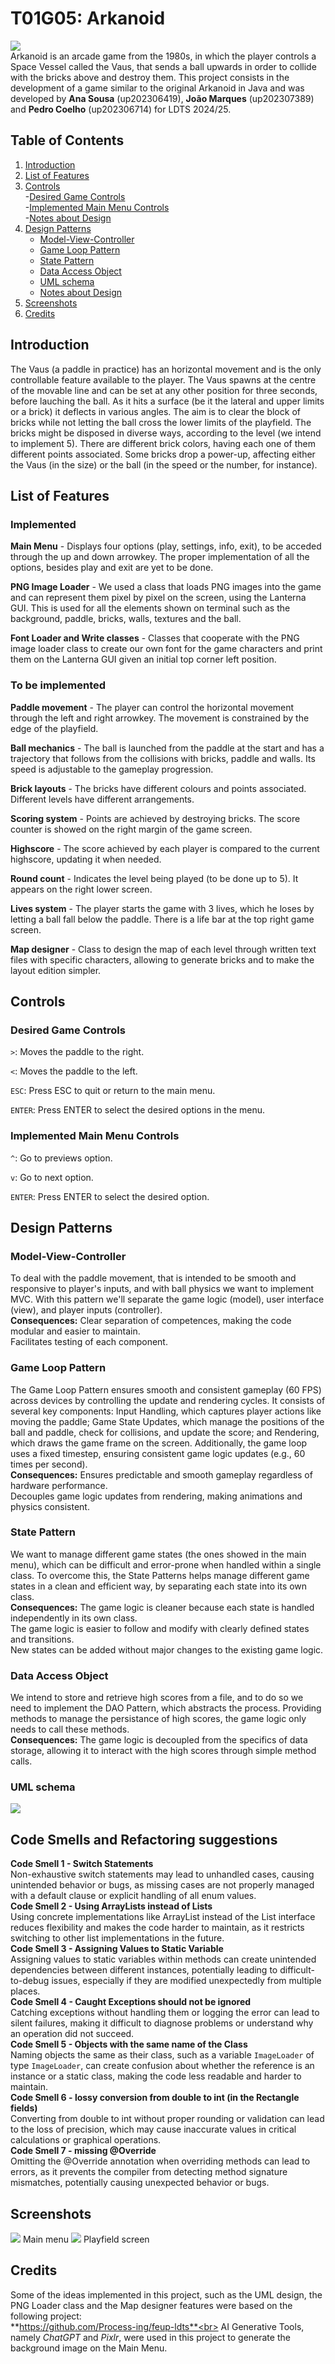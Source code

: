 # T01G05: Arkanoid
![](https://i.imgur.com/DKqvrnQ.png)<br>
Arkanoid is an arcade game from the 1980s, in which the player controls a Space Vessel called the Vaus, that sends a ball upwards in order to collide with the bricks above and destroy them.
This project consists in the development of a game similar to the original Arkanoid in Java and was developed by **Ana Sousa** (up202306419), **João Marques** (up202307389) and **Pedro Coelho** (up202306714) for LDTS 2024/25.
## Table of Contents
1. [Introduction](#introduction)
2. [List of Features](#list-of-features)
3. [Controls](#controls)<br>
   -[Desired Game Controls](#desired-game-controls)<br>
   -[Implemented Main Menu Controls](#implemented-main-menu-controls)<br>
   -[Notes about Design](#notes-about-design)<br>
4. [Design Patterns](#design-patterns)<br>
   - [Model-View-Controller](#model-view-controller)<br>
   - [Game Loop Pattern](#game-loop-pattern)<br>
   - [State Pattern](#state-pattern)<br>
   - [Data Access Object](#data-access-object)<br>
   - [UML schema](#uml-schema)<br>
   - [Notes about Design](#notes-about-design)<br>
4. [Screenshots](#screenshots)
5. [Credits](#credits)

## Introduction
The Vaus (a paddle in practice) has an horizontal movement and is the only controllable feature available to the player. The Vaus spawns at the centre of the movable line and can be set at any other position for three seconds, before lauching the ball. As it hits a surface (be it the lateral and upper limits or a brick) it deflects in various angles. The aim is to clear the block of bricks while not letting the ball cross the lower limits of the playfield.
The bricks might be disposed in diverse ways, according to the level (we intend to implement 5). There are different brick colors, having each one of them different points associated. Some bricks drop a power-up, affecting either the Vaus (in the size) or the ball (in the speed or the number, for instance).

## List of Features
### Implemented
**Main Menu** - Displays four options (play, settings, info, exit), to be acceded through the up and down arrowkey. The proper implementation of all the options, besides play and exit are yet to be done.

**PNG Image Loader** - We used a class that loads PNG images into the game and can represent them pixel by pixel on the screen, using the Lanterna GUI. This is used for all the elements shown on terminal such as the background, paddle, bricks, walls, textures and the ball.

**Font Loader and Write classes** - Classes that cooperate with the PNG image loader class to create our own font for the game characters and print them on the Lanterna GUI given an initial top corner left position.

### To be implemented
**Paddle movement** - The player can control the horizontal movement through the left and right arrowkey. The movement is constrained by the edge of the playfield.

**Ball mechanics** - The ball is launched from the paddle at the start and has a trajectory that follows from the collisions with bricks, paddle and walls. Its speed is adjustable to the gameplay progression.

**Brick layouts** - The bricks have different colours and points associated. Different levels have different arrangements.

**Scoring system** - Points are achieved by destroying bricks. The score counter is showed on the right margin of the game screen.

**Highscore** - The score achieved by each player is compared to the current highscore, updating it when needed.

**Round count** - Indicates the level being played (to be done up to 5). It appears on the right lower screen.

**Lives system** - The player starts the game with 3 lives, which he loses by letting a ball fall below the paddle. There is a life bar at the top right game screen.

**Map designer** - Class to design the map of each level through written text files with specific characters, allowing to generate bricks and to make the layout edition simpler.

## Controls
### Desired Game Controls
`>`: Moves the paddle to the right.

`<`: Moves the paddle to the left.

`ESC`: Press ESC to quit or return to the main menu.

`ENTER`: Press ENTER to select the desired options in the menu.

### Implemented Main Menu Controls
`^`: Go to previews option.

`v`: Go to next option.

`ENTER`: Press ENTER to select the desired option.

## Design Patterns
### Model-View-Controller
To deal with the paddle movement, that is intended to be smooth and responsive to player's inputs, and with ball physics we want to implement MVC.
With this pattern we'll separate the game logic (model), user interface (view), and player inputs (controller).<br>
**Consequences:**
Clear separation of competences, making the code modular and easier to maintain.<br>
Facilitates testing of each component.


### Game Loop Pattern 
The Game Loop Pattern ensures smooth and consistent gameplay (60 FPS) across devices by controlling the update and rendering cycles. It consists of several key components: Input Handling, which captures player actions like moving the paddle; Game State Updates, which manage the positions of the ball and paddle, check for collisions, and update the score; and Rendering, which draws the game frame on the screen. Additionally, the game loop uses a fixed timestep, ensuring consistent game logic updates (e.g., 60 times per second).<br>
**Consequences:**
Ensures predictable and smooth gameplay regardless of hardware performance.<br>
Decouples game logic updates from rendering, making animations and physics consistent.

### State Pattern
We want to manage different game states (the ones showed in the main menu), which can be difficult and error-prone when handled within a single class. To overcome this, the State Patterns helps manage different game states in a clean and efficient way, by separating each state into its own class.<br>
**Consequences:**
The game logic is cleaner because each state is handled independently in its own class.<br>
The game logic is easier to follow and modify with clearly defined states and transitions.<br>
New states can be added without major changes to the existing game logic.

### Data Access Object
We intend to store and retrieve high scores from a file, and to do so we need to implement the DAO Pattern, which abstracts the process. Providing methods to manage the persistance of high scores, the game logic only needs to call these methods.<br>
**Consequences:**
The game logic is decoupled from the specifics of data storage, allowing it to interact with the high scores through simple method calls.

### UML schema
![](https://i.imgur.com/KbjHPH8.jpeg)

## Code Smells and Refactoring suggestions
**Code Smell 1 - Switch Statements** <br>
Non-exhaustive switch statements may lead to unhandled cases, causing unintended behavior or bugs, as missing cases are not properly managed with a default clause or explicit handling of all enum values.<br>
**Code Smell 2 - Using ArrayLists instead of Lists** <br>
Using concrete implementations like ArrayList instead of the List interface reduces flexibility and makes the code harder to maintain, as it restricts switching to other list implementations in the future.<br>
**Code Smell 3 - Assigning Values to Static Variable** <br>
Assigning values to static variables within methods can create unintended dependencies between different instances, potentially leading to difficult-to-debug issues, especially if they are modified unexpectedly from multiple places.<br>
**Code Smell 4 - Caught Exceptions should not be ignored** <br>
Catching exceptions without handling them or logging the error can lead to silent failures, making it difficult to diagnose problems or understand why an operation did not succeed.<br>
**Code Smell 5 - Objects with the same name of the Class**<br>
Naming objects the same as their class, such as a variable `ImageLoader` of type `ImageLoader`, can create confusion about whether the reference is an instance or a static class, making the code less readable and harder to maintain.<br>
**Code Smell 6 - lossy conversion from double to int (in the Rectangle fields)** <br>
Converting from double to int without proper rounding or validation can lead to the loss of precision, which may cause inaccurate values in critical calculations or graphical operations.<br>
**Code Smell 7 - missing @Override** <br>
Omitting the @Override annotation when overriding methods can lead to errors, as it prevents the compiler from detecting method signature mismatches, potentially causing unexpected behavior or bugs.<br>

## Screenshots
![](https://i.imgur.com/6T7bR58.png)
Main menu
![](https://i.imgur.com/2WRMSfp.png)
Playfield screen

## Credits
Some of the ideas implemented in this project, such as the UML design, the PNG Loader class and the Map designer features were based on the following project:<br>
**https://github.com/Process-ing/feup-ldts**<br>
AI Generative Tools, namely _ChatGPT_ and _Pixlr_, were used in this project to generate the background image on the Main Menu.
